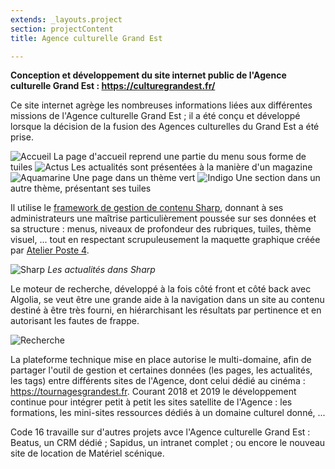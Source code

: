 ```yaml
---
extends: _layouts.project
section: projectContent
title: Agence culturelle Grand Est

---
```


**Conception et développement du site internet public de 
l'Agence culturelle Grand Est&nbsp;: https://culturegrandest.fr/**

Ce site internet agrège les nombreuses informations liées aux différentes missions de l'Agence culturelle Grand Est ; il a été conçu et développé lorsque la décision de la fusion des Agences culturelles du Grand Est a été prise.

![Accueil](/assets/img/aca/1.png)
La page d'accueil reprend une partie du menu sous forme de tuiles
![Actus](/assets/img/aca/2.png)
Les actualités sont présentées à la manière d'un magazine
![Aquamarine](/assets/img/aca/3.png)
Une page dans un thème vert
![Indigo](/assets/img/aca/4.png)
Une section dans un autre thème, présentant ses tuiles

Il utilise le [framework de gestion de contenu Sharp](https://github.com/code16/sharp), donnant à ses administrateurs une maîtrise particulièrement poussée sur ses données et sa structure : menus, niveaux de profondeur des rubriques, tuiles, thème visuel, ... tout en respectant scrupuleusement la maquette graphique créée par [Atelier Poste 4](http://atelierposte4.com).

![Sharp](/assets/img/aca/sharp.png)
*Les actualités dans Sharp*

Le moteur de recherche, développé à la fois côté front et côté back avec Algolia, se veut être une grande aide à la navigation dans un site au contenu destiné à être très fourni, en hiérarchisant les résultats par pertinence et en autorisant les fautes de frappe.

![Recherche](/assets/img/aca/5.png)

La plateforme technique mise en place autorise le multi-domaine, afin de partager l'outil de gestion et certaines données (les pages, les actualités, les tags) entre différents sites de l'Agence, dont celui dédié au cinéma : https://tournagesgrandest.fr.
Courant 2018 et 2019 le développement continue pour intégrer petit à petit les sites satellite de l'Agence : les formations, les mini-sites ressources dédiés à un domaine culturel donné, ...

Code 16 travaille sur d'autres projets avce l'Agence culturelle Grand Est : Beatus, un CRM dédié ; Sapidus, un intranet complet ; ou encore le nouveau site de location de Matériel scénique.   